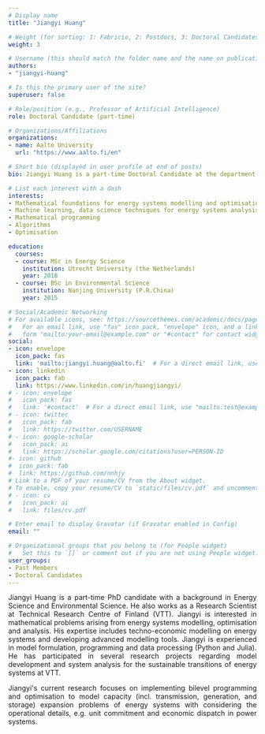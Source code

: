 ```yaml
---
# Display name
title: "Jiangyi Huang"

# Weight (for sorting: 1: Fabricio, 2: Postdocs, 3: Doctoral Candidates, 4: Research Assistants)
weight: 3

# Username (this should match the folder name and the name on publications)
authors:
- "jiangyi-huang"

# Is this the primary user of the site?
superuser: false

# Role/position (e.g., Professor of Artificial Intelligence)
role: Doctoral Candidate (part-time)

# Organizations/Affiliations
organizations:
- name: Aalto University
  url: "https://www.aalto.fi/en"

# Short bio (displayed in user profile at end of posts)
bio: Jiangyi Huang is a part-time Doctoral Candidate at the department of Mathematics and Systems Analysis of Aalto University who at the same time is a Research Scientist at Technical Research Centre of Finland (VTT).

# List each interest with a dash
interests:
- Mathematical foundations for energy systems modelling and optimisation
- Machine learning, data science techniques for energy systems analysis
- Mathematical programming
- Algorithms
- Optimisation

education:
  courses:
  - course: MSc in Energy Science
    institution: Utrecht University (the Netherlands)
    year: 2018
  - course: BSc in Environmental Science
    institution: Nanjing University (P.R.China)
    year: 2015

# Social/Academic Networking
# For available icons, see: https://sourcethemes.com/academic/docs/page-builder/#icons
#   For an email link, use "fas" icon pack, "envelope" icon, and a link in the
#   form "mailto:your-email@example.com" or "#contact" for contact widget.
social:
- icon: envelope
  icon_pack: fas
  link: 'mailto:jiangyi.huang@aalto.fi'  # For a direct email link, use "mailto:test@example.org".
- icon: linkedin
  icon_pack: fab
  link: https://www.linkedin.com/in/huangjiangyi/
# - icon: envelope
#   icon_pack: fas
#   link: '#contact'  # For a direct email link, use "mailto:test@example.org".
# - icon: twitter
#   icon_pack: fab
#   link: https://twitter.com/USERNAME
# - icon: google-scholar
#   icon_pack: ai
#   link: https://scholar.google.com/citations?user=PERSON-ID
#- icon: github
#  icon_pack: fab
#  link: https://github.com/nnhjy
# Link to a PDF of your resume/CV from the About widget.
# To enable, copy your resume/CV to `static/files/cv.pdf` and uncomment the lines below.
# - icon: cv
#   icon_pack: ai
#   link: files/cv.pdf

# Enter email to display Gravatar (if Gravatar enabled in Config)
email: ""

# Organizational groups that you belong to (for People widget)
#   Set this to `[]` or comment out if you are not using People widget.
user_groups:
- Past Members
- Doctoral Candidates
---
```

<div style="text-align: justify">
Jiangyi Huang is a part-time PhD candidate with a background in Energy Science and Environmental Science. He also works as a Research Scientist at Technical Research Centre of Finland (VTT). Jiangyi is interested in mathematical problems arising from energy systems modelling, optimisation and analysis. His expertise includes techno-economic modelling on energy systems and developing advanced modelling tools. Jiangyi is experienced in model formulation, programming and data processing (Python and Julia). He has participated in several research projects regarding model development and system analysis for the sustainable transitions of energy systems at VTT.

Jiangyi's current research focuses on implementing bilevel programming and optimisation to model capacity (incl. transmission, generation, and storage) expansion problems of energy systems with considering the operational details, e.g. unit commitment and economic dispatch in power systems.
</div>